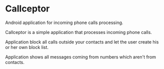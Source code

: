 # Callceptor
Android application for incoming phone calls processing.

Callceptor is a simple application that processes incoming phone calls.

Application block all calls outside your contacts and let the user create his or her own block list.

Application shows all messages coming from numbers which aren't from contacts.